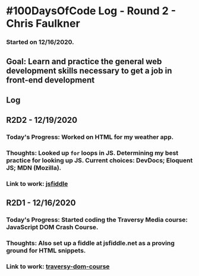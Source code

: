# #100DaysOfCode Log - Round 2 - Chris Faulkner
### Started on 12/16/2020.
## Goal: Learn and practice the general web development skills necessary to get a job in front-end development

## Log

## R2D2 - 12/19/2020
### Today's Progress: Worked on HTML for my weather app.
### Thoughts: Looked up <code>for</code> loops in JS. Determining my best practice for looking up JS. Current choices: DevDocs; Eloquent JS; MDN (Mozilla).
### Link to work: [jsfiddle](https://jsfiddle.net/mrchrisf/wg2d675y/8/)

## R2D1 - 12/16/2020
### Today's Progress: Started coding the Traversy Media course: JavaScript DOM Crash Course.
### Thoughts: Also set up a fiddle at jsfiddle.net as a proving ground for HTML snippets.
### Link to work: [traversy-dom-course](https://codesandbox.io/s/traversy-dom-course-x7fje)
